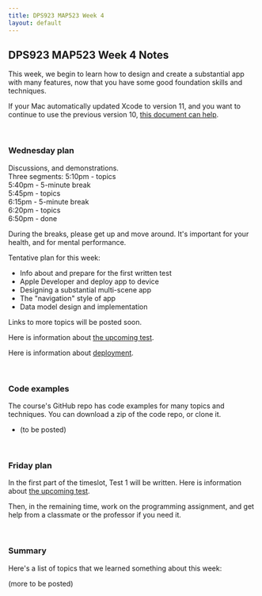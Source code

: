 ```yaml
---
title: DPS923 MAP523 Week 4
layout: default
---
```


## DPS923 MAP523 Week 4 Notes

This week, we begin to learn how to design and create a substantial app with many features, now that you have some good foundation skills and techniques. 

If your Mac automatically updated Xcode to version 11, and you want to continue to use the previous version 10, [this document can help](xcode-previous-version). 

<br>

### Wednesday plan

Discussions, and demonstrations.  
Three segments:
5:10pm - topics  
5:40pm - 5-minute break  
5:45pm - topics  
6:15pm - 5-minute break  
6:20pm - topics  
6:50pm - done  

During the breaks, please get up and move around. It's important for your health, and for mental performance. 

Tentative plan for this week:
* Info about and prepare for the first written test
* Apple Developer and deploy app to device 
* Designing a substantial multi-scene app 
* The "navigation" style of app 
* Data model design and implementation 

Links to more topics will be posted soon. 

Here is information about [the upcoming test](test-success-info). 

Here is information about [deployment](xcode-deploy). 

<br>

### Code examples

The course's GitHub repo has code examples for many topics and techniques. You can download a zip of the code repo, or clone it. 
* (to be posted) 

<br>

### Friday plan

In the first part of the timeslot, Test 1 will be written. Here is information about [the upcoming test](test-success-info). 

Then, in the remaining time, work on the programming assignment, and get help from a classmate or the professor if you need it. 

<br>

### Summary

Here's a list of topics that we learned something about this week:

(more to be posted)  

<br>
